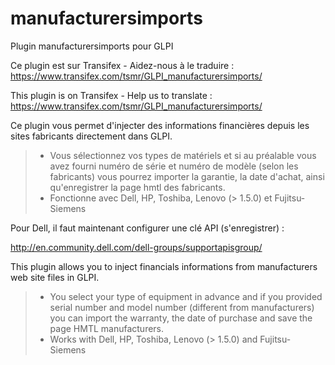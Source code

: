 # manufacturersimports
Plugin manufacturersimports pour GLPI

Ce plugin est sur Transifex - Aidez-nous à le traduire :
https://www.transifex.com/tsmr/GLPI_manufacturersimports/

This plugin is on Transifex - Help us to translate :
https://www.transifex.com/tsmr/GLPI_manufacturersimports/


Ce plugin vous permet d'injecter des informations financières depuis les sites fabricants directement dans GLPI.
> * Vous sélectionnez vos types de matériels et si au préalable vous avez fourni numéro de série et numéro de modèle (selon les fabricants) vous pourrez importer la garantie, la date d'achat, ainsi qu'enregistrer la page hmtl des fabricants.
> * Fonctionne avec Dell, HP, Toshiba, Lenovo (> 1.5.0) et Fujitsu-Siemens

Pour Dell, il faut maintenant configurer une clé API (s'enregistrer) : 

http://en.community.dell.com/dell-groups/supportapisgroup/

This plugin allows you to inject financials informations from manufacturers web site files in GLPI.
> * You select your type of equipment in advance and if you provided serial number and model number (different from manufacturers) you can import the warranty, the date of purchase and save the page HMTL manufacturers.
> * Works with Dell, HP, Toshiba, Lenovo (> 1.5.0) and Fujitsu-Siemens
